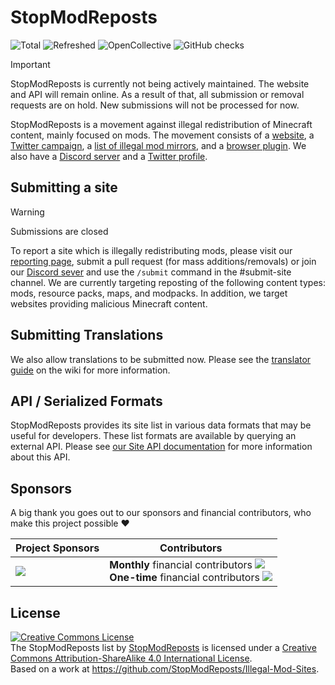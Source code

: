 StopModReposts
==============

![Total](https://img.shields.io/endpoint?url=https%3A%2F%2Fapi.stopmodreposts.org%2Fstats%2Ftotal.json)
![Refreshed](https://img.shields.io/endpoint?url=https%3A%2F%2Fapi.stopmodreposts.org%2Fstats%2Frefreshed.json)
![OpenCollective](https://opencollective.com/stopmodreposts/tiers/badge.svg)
![GitHub checks](https://badgen.net/github/checks/StopModReposts/Illegal-Mod-Sites)

> [!IMPORTANT]
> StopModReposts is currently not being actively maintained. The website and API will remain online. As a result of that, all submission or removal requests are on hold. New submissions will not be processed for now.

StopModReposts is a movement against illegal redistribution of Minecraft content, mainly focused on mods. The movement consists of a [website](http://stopmodreposts.org/), a [Twitter campaign](https://twitter.com/search?q=%23StopModReposts&src=savs), a [list of illegal mod mirrors](http://git.io/jaBI), and a [browser plugin](https://stopmodreposts.org/extension). We also have a [Discord server](https://discord.gg/zg4tt2M) and a [Twitter profile](https://twitter.com/StopModReposts).

## Submitting a site
> [!WARNING]
> Submissions are closed

To report a site which is illegally redistributing mods, please visit our [reporting page](https://report.stopmodreposts.org/), submit a pull request (for mass additions/removals) or join our [Discord sever](https://discord.gg/zg4tt2M) and use the `/submit` command in the #submit-site channel. We are currently targeting reposting of the following content types: mods, resource packs, maps, and modpacks. In addition, we target websites providing malicious Minecraft content.

## Submitting Translations

We also allow translations to be submitted now. Please see the [translator guide](https://github.com/StopModReposts/Illegal-Mod-Sites/wiki/Translator-guide) on the wiki for more information.

## API / Serialized Formats

StopModReposts provides its site list in various data formats that may be useful for developers. These list formats are available by querying an external API. Please see [our Site API documentation](https://docs.stopmodreposts.org) for more information about this API.

## Sponsors
A big thank you goes out to our sponsors and financial contributors, who make this project possible ❤️

| Project Sponsors | Contributors                                          |
| ---------------- | ----------------------------------------------------- |
| [![](https://opencollective.com/stopmodreposts/tiers/sponsor.svg?avatarHeight=36&width=600)](https://opencollective.com/stopmodreposts) | **Monthly** financial contributors [![](https://opencollective.com/stopmodreposts/tiers/backer.svg?avatarHeight=36&width=600)](https://opencollective.com/stopmodreposts)<br> **One-time** financial contributors [![](https://opencollective.com/stopmodreposts/tiers/donation.svg?avatarHeight=36&width=600)](https://opencollective.com/stopmodreposts) |

## License

<a rel="license" href="http://creativecommons.org/licenses/by-sa/4.0/"><img alt="Creative Commons License" style="border-width:0" src="https://i.creativecommons.org/l/by-sa/4.0/88x31.png" /></a><br /><span xmlns:dct="http://purl.org/dc/terms/" href="http://purl.org/dc/dcmitype/Text" property="dct:title" rel="dct:type">The StopModReposts list</span> by <a xmlns:cc="http://creativecommons.org/ns#" href="http://stopmodreposts.org/" property="cc:attributionName" rel="cc:attributionURL">StopModReposts</a> is licensed under a <a rel="license" href="http://creativecommons.org/licenses/by-sa/4.0/">Creative Commons Attribution-ShareAlike 4.0 International License</a>.<br />Based on a work at <a xmlns:dct="http://purl.org/dc/terms/" href="http://git.io/jaBI" rel="dct:source">https://github.com/StopModReposts/Illegal-Mod-Sites</a>.
